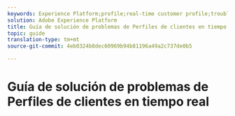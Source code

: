 ```yaml
---
keywords: Experience Platform;profile;real-time customer profile;troubleshooting;API
solution: Adobe Experience Platform
title: Guía de solución de problemas de Perfiles de clientes en tiempo real
topic: guide
translation-type: tm+mt
source-git-commit: 4eb0324b8dec60969b94b81196a49a2c737de0b5

---
```



# Guía de solución de problemas de Perfiles de clientes en tiempo real
